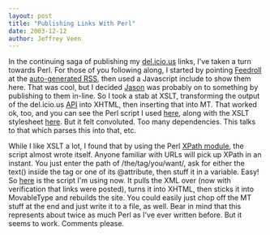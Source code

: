 ```yaml
--- 
layout: post
title: "Publishing Links With Perl"
date: 2003-12-12
author: Jeffrey Veen
---
```

In the continuing saga of publishing my <a href="http://del.icio.us/">del.icio.us</a> links, I've taken a turn towards Perl. For those of you following along, I started by pointing <a href="http://www.feedroll.com/">Feedroll</a> at the <a href="http://del.icio.us/rss/veen/">auto-generated RSS</a>, then used a Javascript include to show them here. That was cool, but I decided <a href="http://www.kottke.org/">Jason</a> was probably on to something by publishing to them in-line. So I took a stab at XSLT, transforming the output of the del.icio.us <a href="http://del.icio.us/doc/api/">API</a> into XHTML, then inserting that into MT. That worked ok, too, and you can see the Perl script I used <a href="http://veen.com/jeff/code/postLinks-XSL.txt">here</a>, along with the XSLT stylesheet <a href="http://veen.com/jeff/code/links.xls.txt">here</a>. But it felt convoluted. Too many dependencies. This talks to that which parses this into that, etc. 

While I like XSLT a lot, I found that by using the Perl <a href="http://search.cpan.org/~msergeant/XML-XPath-1.13/XPath.pm">XPath module</a>, the script almost wrote itself. Anyone familiar with URLs will pick up XPath in an instant. You just enter the path of /the/tag/you/want/, ask for either the text() inside the tag or one of its @attribute, then stuff it in a variable. Easy! So <a href="http://veen.com/jeff/code/postLinks-XPath.txt">here</a> is the script I'm using now. It pulls the XML over (now with verification that links were posted), turns it into XHTML, then sticks it into MovableType and rebuilds the site. You could easily just chop off the MT stuff at the end and just write it to a file, as well. Bear in mind that this represents about twice as much Perl as I've ever written before. But it seems to work. Comments please.
&#8203;